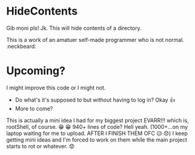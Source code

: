 HideContents
============
Gib moni pls!
Jk. This will hide contents of a directory.

This is a work of an amatuer self-made programmer who is not normal. :neckbeard:

Upcoming?
============
I might improve this code or I might not.

- Do what's it's supposed to but without having to log in? Okay :thumbsup:
- More to come?

This is actually a mini idea I had for my biggest project EVARR!!! which is, rootShell, of course. :grin: :grin:
940+ lines of code? Hell yeah. (1000+...on my laptop waiting for me to upload. AFTER I FINISH THEM OFC :disappointed_relieved: :disappointed:)
I keep getting mini ideas and I'm forced to work on them while the main project starts to rot or whatever. :worried:
